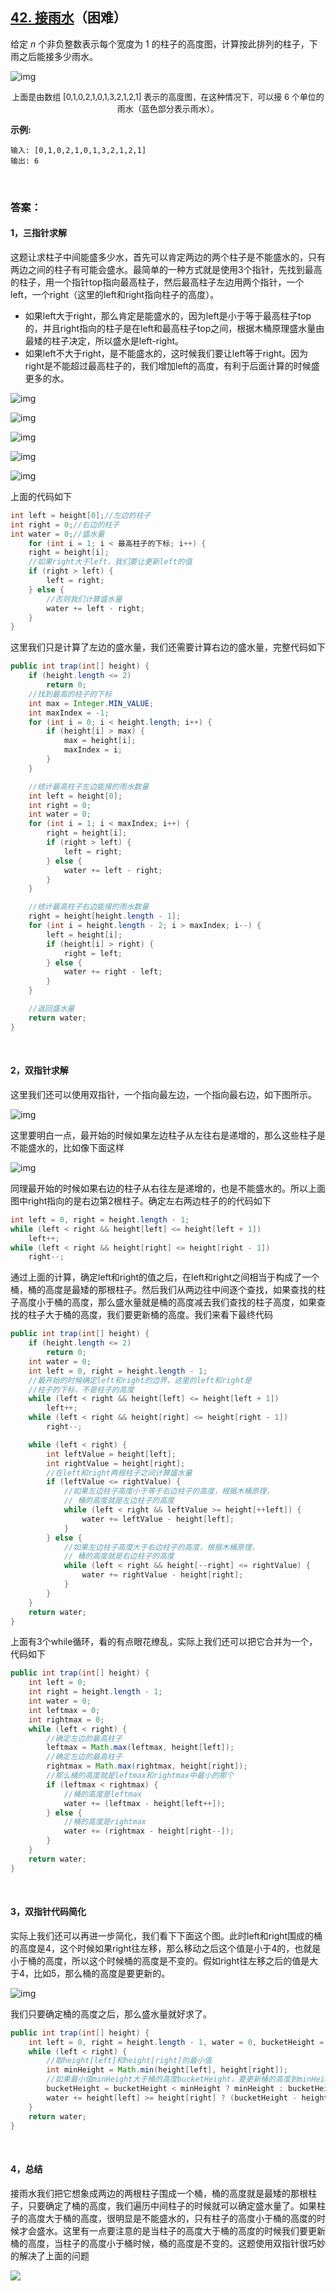 ## [42. 接雨水](https://leetcode-cn.com/problems/trapping-rain-water/)（困难）

给定 *n* 个非负整数表示每个宽度为 1 的柱子的高度图，计算按此排列的柱子，下雨之后能接多少雨水。

![img](https://assets.leetcode-cn.com/aliyun-lc-upload/uploads/2018/10/22/rainwatertrap.png)

<center><font size=2>上面是由数组 [0,1,0,2,1,0,1,3,2,1,2,1] 表示的高度图，在这种情况下，可以接 6 个单位的雨水（蓝色部分表示雨水）。</font></center>

**示例:**

```
输入: [0,1,0,2,1,0,1,3,2,1,2,1]
输出: 6
```

<br/>

### 答案：

#### 1，三指针求解

这题让求柱子中间能盛多少水，首先可以肯定两边的两个柱子是不能盛水的，只有两边之间的柱子有可能会盛水。最简单的一种方式就是使用3个指针，先找到最高的柱子，用一个指针top指向最高柱子，然后最高柱子左边用两个指针，一个left，一个right（这里的left和right指向柱子的高度）。

- 如果left大于right，那么肯定是能盛水的，因为left是小于等于最高柱子top的，并且right指向的柱子是在left和最高柱子top之间，根据木桶原理盛水量由最矮的柱子决定，所以盛水是left-right。
- 如果left不大于right，是不能盛水的，这时候我们要让left等于right。因为right是不能超过最高柱子的，我们增加left的高度，有利于后面计算的时候盛更多的水。

![img](https://mmbiz.qpic.cn/mmbiz_png/PGmTibd8KQBEcpPf5y3glSO5RMluU7KKlTKAHwune3HtDyg5iaTlC7aruceoLXaeqJGKD5JCSiaUpfLOibiag0ysaLw/640?wx_fmt=png&tp=webp&wxfrom=5&wx_lazy=1&wx_co=1)

![img](https://mmbiz.qpic.cn/mmbiz_png/PGmTibd8KQBEcpPf5y3glSO5RMluU7KKl5tTwmIurNc1elxichLUO8dsQbIUviaiaEicP2959ibHVuXCiagnSiaLXXGbwg/640?wx_fmt=png&tp=webp&wxfrom=5&wx_lazy=1&wx_co=1)



![img](https://mmbiz.qpic.cn/mmbiz_png/PGmTibd8KQBEcpPf5y3glSO5RMluU7KKl4I7bUsXORIuD8gnVybflNKuHsaUYrRCaU4WYs8osmDkH328n0RrPibg/640?wx_fmt=png&tp=webp&wxfrom=5&wx_lazy=1&wx_co=1)

![img](https://mmbiz.qpic.cn/mmbiz_png/PGmTibd8KQBEcpPf5y3glSO5RMluU7KKlPncRmlKXCxdHd6CA2OFKHyUDP1ET83zibibfbuicsrXdlickcf5B0oqc6g/640?wx_fmt=png&tp=webp&wxfrom=5&wx_lazy=1&wx_co=1)



![img](https://mmbiz.qpic.cn/mmbiz_png/PGmTibd8KQBEcpPf5y3glSO5RMluU7KKlZV9hY9ojiadAZ2979vEnnYqsmGpca4GCHVazt3t3w4FGHjiceVWPBuXg/640?wx_fmt=png&tp=webp&wxfrom=5&wx_lazy=1&wx_co=1)

上面的代码如下

```java
int left = height[0];//左边的柱子
int right = 0;//右边的柱子
int water = 0;//盛水量
    for (int i = 1; i < 最高柱子的下标; i++) {
    right = height[i];
    //如果right大于left，我们要让更新left的值
    if (right > left) {
        left = right;
    } else {
        //否则我们计算盛水量
        water += left - right;
    }
}
```

这里我们只是计算了左边的盛水量，我们还需要计算右边的盛水量，完整代码如下

```java
public int trap(int[] height) {
    if (height.length <= 2)
        return 0;
    //找到最高的柱子的下标
    int max = Integer.MIN_VALUE;
    int maxIndex = -1;
    for (int i = 0; i < height.length; i++) {
        if (height[i] > max) {
            max = height[i];
            maxIndex = i;
        }
    }

    //统计最高柱子左边能接的雨水数量
    int left = height[0];
    int right = 0;
    int water = 0;
    for (int i = 1; i < maxIndex; i++) {
        right = height[i];
        if (right > left) {
            left = right;
        } else {
            water += left - right;
        }
    }

    //统计最高柱子右边能接的雨水数量
    right = height[height.length - 1];
    for (int i = height.length - 2; i > maxIndex; i--) {
        left = height[i];
        if (height[i] > right) {
            right = left;
        } else {
            water += right - left;
        }
    }

    //返回盛水量
    return water;
}
```

<br/>

#### 2，双指针求解

这里我们还可以使用双指针，一个指向最左边，一个指向最右边，如下图所示。

![img](https://mmbiz.qpic.cn/mmbiz_png/PGmTibd8KQBEcpPf5y3glSO5RMluU7KKl2SrmODeogPDrib7LtF39xx0tA7cR7iaTZf9Jm4BZurr01MZsXQHDIOmw/640?wx_fmt=png&tp=webp&wxfrom=5&wx_lazy=1&wx_co=1)

这里要明白一点，最开始的时候如果左边柱子从左往右是递增的，那么这些柱子是不能盛水的，比如像下面这样

![img](https://mmbiz.qpic.cn/mmbiz_png/PGmTibd8KQBEcpPf5y3glSO5RMluU7KKlWLXQQ5ct82vLaH4KVPVibDc502eJFjI8rVdBXTmZhkGZV1vXT8TxxEQ/640?wx_fmt=png&tp=webp&wxfrom=5&wx_lazy=1&wx_co=1)

同理最开始的时候如果右边的柱子从右往左是递增的，也是不能盛水的。所以上面图中right指向的是右边第2根柱子。确定左右两边柱子的的代码如下

```java
int left = 0, right = height.length - 1;
while (left < right && height[left] <= height[left + 1])
    left++;
while (left < right && height[right] <= height[right - 1])
    right--;
```

通过上面的计算，确定left和right的值之后，在left和right之间相当于构成了一个桶，桶的高度是最矮的那根柱子。然后我们从两边往中间逐个查找，如果查找的柱子高度小于桶的高度，那么盛水量就是桶的高度减去我们查找的柱子高度，如果查找的柱子大于桶的高度，我们要更新桶的高度。我们来看下最终代码

```java
public int trap(int[] height) {
    if (height.length <= 2)
        return 0;
    int water = 0;
    int left = 0, right = height.length - 1;
    //最开始的时候确定left和right的边界，这里的left和right是
    //柱子的下标，不是柱子的高度
    while (left < right && height[left] <= height[left + 1])
        left++;
    while (left < right && height[right] <= height[right - 1])
        right--;

    while (left < right) {
        int leftValue = height[left];
        int rightValue = height[right];
        //在left和right两根柱子之间计算盛水量
        if (leftValue <= rightValue) {
            //如果左边柱子高度小于等于右边柱子的高度，根据木桶原理，
            // 桶的高度就是左边柱子的高度
            while (left < right && leftValue >= height[++left]) {
                water += leftValue - height[left];
            }
        } else {
            //如果左边柱子高度大于右边柱子的高度，根据木桶原理，
            // 桶的高度就是右边柱子的高度
            while (left < right && height[--right] <= rightValue) {
                water += rightValue - height[right];
            }
        }
    }
    return water;
}
```

上面有3个while循环，看的有点眼花缭乱，实际上我们还可以把它合并为一个，代码如下

```java
public int trap(int[] height) {
    int left = 0;
    int right = height.length - 1;
    int water = 0;
    int leftmax = 0;
    int rightmax = 0;
    while (left < right) {
        //确定左边的最高柱子
        leftmax = Math.max(leftmax, height[left]);
        //确定左边的最高柱子
        rightmax = Math.max(rightmax, height[right]);
        //那么桶的高度就是leftmax和rightmax中最小的那个
        if (leftmax < rightmax) {
            //桶的高度是leftmax
            water += (leftmax - height[left++]);
        } else {
            //桶的高度是rightmax
            water += (rightmax - height[right--]);
        }
    }
    return water;
}
```

<br/>

#### 3，双指针代码简化

实际上我们还可以再进一步简化，我们看下下面这个图。此时left和right围成的桶的高度是4，这个时候如果right往左移，那么移动之后这个值是小于4的，也就是小于桶的高度，所以这个时候桶的高度是不变的。假如right往左移之后的值是大于4，比如5，那么桶的高度是要更新的。

![img](https://mmbiz.qpic.cn/mmbiz_png/PGmTibd8KQBEcpPf5y3glSO5RMluU7KKlS9RRB0ggVhcPh6fd03VrWspuTpcum3Fg1l2j5hRpG91nuiazLnFQa4Q/640?wx_fmt=png&tp=webp&wxfrom=5&wx_lazy=1&wx_co=1)

我们只要确定桶的高度之后，那么盛水量就好求了。

```java
public int trap(int[] height) {
    int left = 0, right = height.length - 1, water = 0, bucketHeight = 0;
    while (left < right) {
        //取height[left]和height[right]的最小值
        int minHeight = Math.min(height[left], height[right]);
        //如果最小值minHeight大于桶的高度bucketHeight，要更新桶的高度到minHeight
        bucketHeight = bucketHeight < minHeight ? minHeight : bucketHeight;
        water += height[left] >= height[right] ? (bucketHeight - height[right--]) : (bucketHeight - height[left++]);
    }
    return water;
}
```

<br/>

#### 4，总结

接雨水我们把它想象成两边的两根柱子围成一个桶，桶的高度就是最矮的那根柱子，只要确定了桶的高度，我们遍历中间柱子的时候就可以确定盛水量了。如果柱子的高度大于桶的高度，很明显是不能盛水的，只有柱子的高度小于桶的高度的时候才会盛水。这里有一点要注意的是当柱子的高度大于桶的高度的时候我们要更新桶的高度，当柱子的高度小于桶时候，桶的高度是不变的。这题使用双指针很巧妙的解决了上面的问题





![](https://img-blog.csdnimg.cn/20200807155236311.png)

#### 
